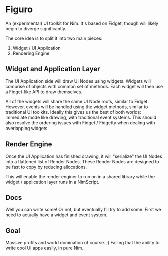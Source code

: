 
# Figuro

An (experimental) UI toolkit for Nim. It's based on Fidget, though will likely begin to diverge significantly.

The core idea is to split it into two main pieces:

1. Widget / UI Application
2. Rendering Engine

## Widget and Application Layer

The UI Application side will draw UI Nodes using widgets. Widgets will comprise of objects with common set of methods. Each widget will then use a Fidget-like API to draw themselves.

All of the widgets will share the same UI Node roots, similar to Fidget. However, events will be handled using the widget methods, similar to traditional UI toolkits. Ideally this gives us the best of both worlds: immediate mode like drawing, with traditional event systems. This should also resolve the ordering issues with Fidget / Fidgetty when dealing with overlapping widgets.

## Render Engine

Once the UI Application has finished drawing, it will "serialize" the UI Nodes into a flattened list of Render Nodes. These Render Nodes are designed to be fast to copy by reducing allocations.

This will enable the render enginer to run on in a shared library while the widget / application layer runs in a NimScript.

## Docs

Well you can write some! Or not, but eventually I'll try to add some. First we need to actually have a widget and event system.

## Goal

Massive profits and world domination of course. ;) Failing that the ability to write cool UI apps easily, in pure Nim.
